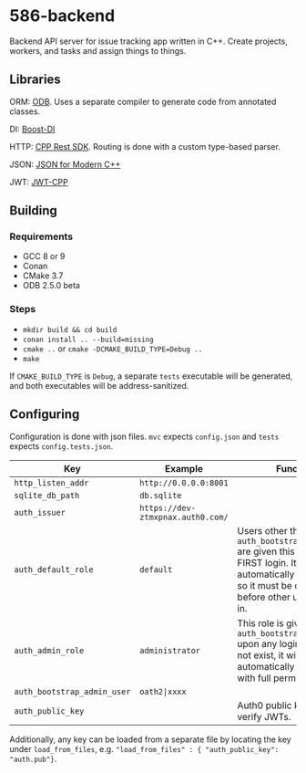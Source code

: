 # 586-backend

Backend API server for issue tracking app written in C++. Create projects, workers, and tasks and assign things to things.

## Libraries

ORM: [ODB](https://www.codesynthesis.com/products/odb). Uses a separate compiler to generate code from annotated classes.

DI: [Boost-DI](https://boost-experimental.github.io/di)

HTTP: [CPP Rest SDK](https://github.com/Microsoft/cpprestsdk). Routing is done with a custom type-based parser.

JSON: [JSON for Modern C++](https://github.com/nlohmann/json)

JWT: [JWT-CPP](https://github.com/pokowaka/jwt-cpp)

## Building

### Requirements
- GCC 8 or 9
- Conan
- CMake 3.7
- ODB 2.5.0 beta

### Steps
- `mkdir build && cd build`
- `conan install .. --build=missing`
- `cmake ..` or `cmake -DCMAKE_BUILD_TYPE=Debug ..`
- `make`

If `CMAKE_BUILD_TYPE` is `Debug`, a separate `tests` executable will be generated, and both executables will be address-sanitized.

## Configuring

Configuration is done with json files. `mvc` expects `config.json` and `tests` expects `config.tests.json`.

Key | Example | Function
--- | --- | ---
`http_listen_addr`  | `http://0.0.0.0:8001` | 
`sqlite_db_path`    | `db.sqlite` |
`auth_issuer`       | `https://dev-ztmxpnax.auth0.com/` |
`auth_default_role` | `default` | Users other than `auth_bootstrap_admin_user` are given this role upon FIRST login. It is NOT automatically generated, so it must be created before other users can log in.
`auth_admin_role`   | `administrator` | This role is given to `auth_bootstrap_admin_user` upon any login. If it does not exist, it will be automatically generated with full permissions.
`auth_bootstrap_admin_user` | `oath2\|xxxx` |
`auth_public_key` | | Auth0 public key used to verify JWTs.

Additionally, any key can be loaded from a separate file by locating the key under `load_from_files`, e.g. `"load_from_files" : { "auth_public_key": "auth.pub"}`.
